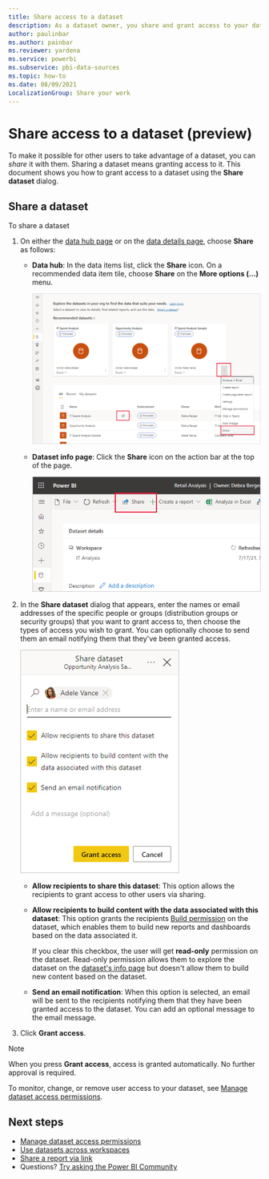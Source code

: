 ```yaml
---
title: Share access to a dataset
description: As a dataset owner, you share and grant access to your datasets so that others can use them. Learn how to grant access to your datasets.
author: paulinbar
ms.author: painbar
ms.reviewer: yardena
ms.service: powerbi
ms.subservice: pbi-data-sources
ms.topic: how-to
ms.date: 08/09/2021
LocalizationGroup: Share your work
---
```

# Share access to a dataset (preview)

To make it possible for other users to take advantage of a dataset, you can *share* it with them. Sharing a dataset means granting access to it. This document shows you how to grant access to a dataset using the **Share dataset** dialog.

## Share a dataset

To share a dataset

1. On either the [data hub page](service-data-hub.md#find-the-data-you-need) or on the [data details page](service-data-details-page.md), choose **Share** as follows:

    * **Data  hub**: In the data items list, click the **Share** icon. On a recommended data item tile, choose **Share** on the **More options (…)** menu.

        ![Screenshot of data item share option on the data hub.](media/service-datasets-share/power-bi-dataset-share-dataset.png)

    * **Dataset info page**: Click the **Share** icon on the action bar at the top of the page.

        ![Screenshot of dataset share icon on the dataset info page.](media/service-datasets-share/power-bi-dataset-share-icon.png)

1. In the **Share dataset** dialog that appears, enter the names or email addresses of the specific people or groups (distribution groups or security groups) that you want to grant access to, then choose the types of access you wish to grant. You can optionally choose to send them an email notifying them that they've been granted access.

    ![Screenshot of the Share dataset dialog.](media/service-datasets-share/power-bi-dataset-grant-access-dialog.png)

    * **Allow recipients to share this dataset**: This option allows the recipients to grant access to other users via sharing.
    * **Allow recipients to build content with the data associated with this dataset**: This option grants the recipients [Build permission](service-datasets-build-permissions.md) on the dataset, which enables them to build new reports and dashboards based on the data associated it.

        If you clear this checkbox, the user will get **read-only** permission on the dataset. Read-only permission allows them to explore the dataset on the [dataset's info page](service-dataset-details-page.md) but doesn't allow them to build new content based on the dataset.
    * **Send an email notification**: When this option is selected, an email will be sent to the recipients notifying them that they have been granted access to the dataset. You can add an optional message to the email message.

1. Click **Grant access**.

> [!NOTE]
> When you press **Grant access**, access is granted automatically. No further approval is required. 

To monitor, change, or remove user access to your dataset, see [Manage dataset access permissions](service-datasets-manage-access-permissions.md).

## Next steps

* [Manage dataset access permissions](service-datasets-manage-access-permissions.md)
* [Use datasets across workspaces](service-datasets-across-workspaces.md)
* [Share a report via link](../collaborate-share/service-share-dashboards.md#share-a-report-via-link)
* Questions? [Try asking the Power BI Community](https://community.powerbi.com/)
